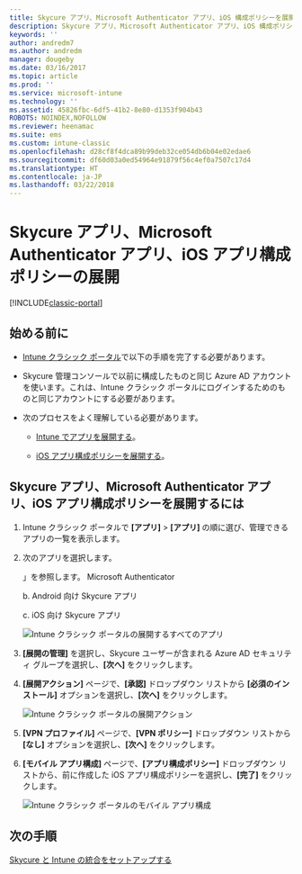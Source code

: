 ```yaml
---
title: Skycure アプリ、Microsoft Authenticator アプリ、iOS 構成ポリシーを展開する
description: Skycure アプリ、Microsoft Authenticator アプリ、iOS 構成ポリシーを Intune クラシック ポータルに展開します。
keywords: ''
author: andredm7
ms.author: andredm
manager: dougeby
ms.date: 03/16/2017
ms.topic: article
ms.prod: ''
ms.service: microsoft-intune
ms.technology: ''
ms.assetid: 45826fbc-6df5-41b2-8e80-d1353f904b43
ROBOTS: NOINDEX,NOFOLLOW
ms.reviewer: heenamac
ms.suite: ems
ms.custom: intune-classic
ms.openlocfilehash: d28cf8f4dca89b99deb32ce054db6b04e02edae6
ms.sourcegitcommit: df60d03a0ed54964e91879f56c4ef0a7507c17d4
ms.translationtype: HT
ms.contentlocale: ja-JP
ms.lasthandoff: 03/22/2018
---
```

# <a name="deploy-skycure-apps-microsoft-authenticator-app-and-ios-app-configuration-policy"></a>Skycure アプリ、Microsoft Authenticator アプリ、iOS アプリ構成ポリシーの展開

[!INCLUDE[classic-portal](../includes/classic-portal.md)]

## <a name="before-you-begin"></a>始める前に

-   [Intune クラシック ポータル](https://manage.microsoft.com/)で以下の手順を完了する必要があります。

-   Skycure 管理コンソールで以前に構成したものと同じ Azure AD アカウントを使います。これは、Intune クラシック ポータルにログインするためのものと同じアカウントにする必要があります。

-   次のプロセスをよく理解している必要があります。

    -   [Intune でアプリを展開する](/intune-classic/deploy-use/deploy-apps-in-microsoft-intune)。

    -   [iOS アプリ構成ポリシーを展開する](/intune-classic/deploy-use/configure-ios-apps-with-mobile-app-configuration-policies-in-microsoft-intune)。

## <a name="to-deploy-skycure-apps-microsoft-authenticator-app-and-the-ios-app-configuration-policy"></a>Skycure アプリ、Microsoft Authenticator アプリ、iOS アプリ構成ポリシーを展開するには

1.  Intune クラシック ポータルで **[アプリ]** &gt; **[アプリ]** の順に選び、管理できるアプリの一覧を表示します。

2.  次のアプリを選択します。

    」を参照します。  Microsoft Authenticator

    b.  Android 向け Skycure アプリ

    c.  iOS 向け Skycure アプリ

       ![Intune クラシック ポータルの展開するすべてのアプリ](../media/mtp/skycure-deploy-app-1.png)

3.  **[展開の管理]** を選択し、Skycure ユーザーが含まれる Azure AD セキュリティ グループを選択し、**[次へ]** をクリックします。

4.  **[展開アクション]** ページで、**[承認]** ドロップダウン リストから **[必須のインストール]** オプションを選択し、**[次へ]** をクリックします。

    ![Intune クラシック ポータルの展開アクション](../media/mtp/skycure-deploy-app-2.png)

5.  **[VPN プロファイル]** ページで、**[VPN ポリシー]** ドロップダウン リストから **[なし]** オプションを選択し、**[次へ]** をクリックします。

6.  **[モバイル アプリ構成]** ページで、**[アプリ構成ポリシー]** ドロップダウン リストから、前に作成した iOS アプリ構成ポリシーを選択し、**[完了]** をクリックします。

    ![Intune クラシック ポータルのモバイル アプリ構成](../media/mtp/skycure-deploy-app-3.png)

## <a name="next-steps"></a>次の手順

[Skycure と Intune の統合をセットアップする](/intune-classic/deploy-use/setup-the-skycure-integration-with-Intune)
